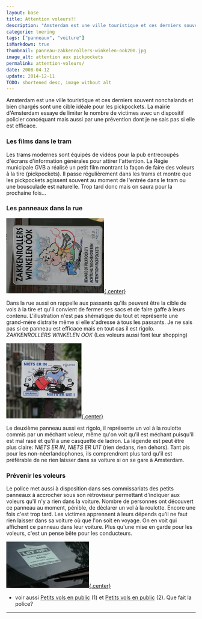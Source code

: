 ```yaml
---
layout: base
title: Attention voleurs!!
description: "Amsterdam est une ville touristique et ces derniers souvent nonchalands et bien chargés sont une cible idéale pour les pickpockets. La mairie d'Amsterdam essa"
categorie: toering
tags: ["panneaux", "voiture"]
isMarkdown: true
thumbnail: panneau-zakkenrollers-winkelen-ook200.jpg
image_alt: attention aux pickpockets
permalink: attention-voleurs/
date: 2008-04-12
update: 2014-12-11
TODO: shortened desc, image without alt
---
```


Amsterdam est une ville touristique et ces derniers souvent nonchalands et bien chargés sont une cible idéale pour les pickpockets. La mairie d'Amsterdam essaye de limiter le nombre de victimes avec un dispositif policier concéquant mais aussi par une prévention dont je ne sais pas si elle est efficace.

### Les films dans le tram
Les trams modernes sont équipés de vidéos pour la pub entrecoupés d'écrans d'information générales pour attirer l'attention. La Régie municipale GVB a réalisé un petit film montrant la façon de faire des voleurs à la tire (pickpockets). Il passe régulièrement dans les trams et montre que les pickpockets agissent souvent au moment de l'entrée dans le tram ou une bousculade est naturelle. Trop tard donc mais on saura pour la prochaine fois...

### Les panneaux dans la rue

[![attention aux pickpockets](panneau-zakkenrollers-winkelen-ook200.jpg){.center}](/public/images/photos/2008-04/panneau-zakkenrollers-winkelen-ook500.jpg)

Dans la rue aussi on rappelle aux passants qu'ils peuvent être la cible de vols à la tire et qu'il convient de fermer ses sacs et de faire gaffe à leurs contenu. L'illustration n'est pas shématique du tout et représente une grand-mère distraite même si elle s'adresse à tous les passants. Je ne sais pas si ce panneau est efficace mais en tout cas il est rigolo. *ZAKKENROLLERS WINKELEN OOK* (Les voleurs aussi font leur shopping)

[![NIETS ER IN, NIETS ER UIT](panneau-niets-er-in55carre200.jpg){.center}](/public/images/photos/2008-04/panneau-niets-er-in55carre500.jpg)

Le deuxième panneau aussi est rigolo, il représente un vol à la roulotte commis par un méchant voleur, même qu'on voit qu'il est méchant puisqu'il est mal rasé et qu'il a une casquette de ladron. La légende est peut être plus claire: *NIETS ER IN, NIETS ER UIT* (rien dedans, rien dehors). Tant pis pour les non-néerlandophones, ils comprendront plus tard qu'il est préférable de ne rien laisser dans sa voiture si on se gare à Amsterdam.

### Prévenir les voleurs

Le police met aussi à disposition dans ses commissariats des petits panneaux à accrocher sous son rétroviseur permettant d'indiquer aux voleurs qu'il n'y a rien dans la voiture. Nombre de personnes ont découvert ce panneau au moment, pénible, de déclarer un vol à la roulotte. Encore une fois c'est trop tard. Les victimes apprennent à leurs dépends qu'il ne faut rien laisser dans sa voiture où que l'on soit en voyage. On en voit qui affichent ce panneau dans leur voiture. Plus qu'une mise en garde pour les voleurs, c'est un pense bête pour les conducteurs.

[![](let-op-geen-waardevolle-220.jpg){.center}](/public/images/photos/2008-04/let-op-geen-waardevolle-500.jpg)

* voir aussi [Petits vols en public](/petits-vols-en-public) (1) et [Petits vols en public](/petits-vols-en-public-2) (2). Que fait la police?
---
